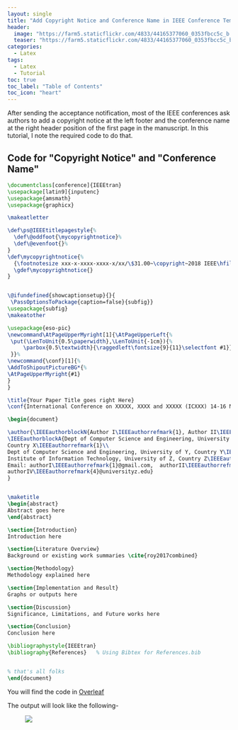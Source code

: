 ```yaml
---
layout: single
title: "Add Copyright Notice and Conference Name in IEEE Conference Template"
header: 
  image: "https://farm5.staticflickr.com/4833/44165377060_0353fbcc5c_b.jpg"
  teaser: "https://farm5.staticflickr.com/4833/44165377060_0353fbcc5c_b.jpg"
categories: 
  - Latex
tags:
  - Latex
  - Tutorial
toc: true
toc_label: "Table of Contents"
toc_icon: "heart" 
---
```


After sending the acceptance notification, most of the IEEE conferences ask authors to add a copyright notice at the left footer and the conference name at the right header position of the first page in the manuscript. In this tutorial, I note the required code to do that.

## Code for "Copyright Notice" and "Conference Name"

```latex
\documentclass[conference]{IEEEtran}
\usepackage[latin9]{inputenc}
\usepackage{amsmath}
\usepackage{graphicx}

\makeatletter

\def\ps@IEEEtitlepagestyle{%
  \def\@oddfoot{\mycopyrightnotice}%
  \def\@evenfoot{}%
}
\def\mycopyrightnotice{%
  {\footnotesize xxx-x-xxxx-xxxx-x/xx/\$31.00~\copyright~2018 IEEE\hfill}% <--- Change here
  \gdef\mycopyrightnotice{}
}


\@ifundefined{showcaptionsetup}{}{
 \PassOptionsToPackage{caption=false}{subfig}}
\usepackage{subfig}
\makeatother

\usepackage{eso-pic}
\newcommand\AtPageUpperMyright[1]{\AtPageUpperLeft{%
 \put(\LenToUnit{0.5\paperwidth},\LenToUnit{-1cm}){%
     \parbox{0.5\textwidth}{\raggedleft\fontsize{9}{11}\selectfont #1}}%
 }}%
\newcommand{\conf}[1]{%
\AddToShipoutPictureBG*{%
\AtPageUpperMyright{#1}
}
}

\title{Your Paper Title goes right Here}
\conf{International Conference on XXXXX, XXXX and XXXXX (ICXXX) 14-16 November, 2018} % Change according to their suggestion

\begin{document}

\author{\IEEEauthorblockN{Author I\IEEEauthorrefmark{1}, Author II\IEEEauthorrefmark{2}, Author III\IEEEauthorrefmark{3}, and Author IV\IEEEauthorrefmark{4}}
\IEEEauthorblockA{Dept of Computer Science and Engineering, University of X,
Country X\IEEEauthorrefmark{1}\\
Dept of Computer Science and Engineering, University of Y, Country Y\IEEEauthorrefmark{2}\IEEEauthorrefmark{3}\\
Institute of Information Technology, University of Z, Country Z\IEEEauthorrefmark{4}\\
Email: authorI\IEEEauthorrefmark{1}@gmail.com,  authorII\IEEEauthorrefmark{2}@ieee.org,  authorIII\IEEEauthorrefmark{3}@gmail.com,
authorIV\IEEEauthorrefmark{4}@universityz.edu}
}


\maketitle
\begin{abstract}
Abstract goes here
\end{abstract}

\section{Introduction}
Introduction here

\section{Literature Overview}
Background or existing work summaries \cite{roy2017combined}

\section{Methodology}
Methodology explained here

\section{Implementation and Result}
Graphs or outputs here

\section{Discussion}
Significance, Limitations, and Future works here

\section{Conclusion}
Conclusion here

\bibliographystyle{IEEEtran}
\bibliography{References}   % Using Bibtex for References.bib


% that's all folks
\end{document}
```

You will find the code in [Overleaf](https://www.overleaf.com/read/rvcwtfkzsxgn)

The output will look like the following-
<figure>
  <a href="https://farm5.staticflickr.com/4910/44165382050_376fa6e935_b.jpg"><img src="https://farm5.staticflickr.com/4910/44165382050_376fa6e935_b.jpg"></a>
</figure>


